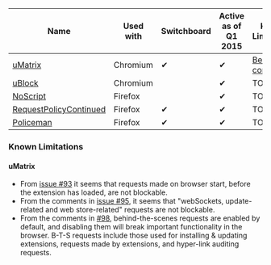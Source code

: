 |Name|Used with|Switchboard|Active as of Q1 2015|Known Limitations|
|----|---------|-----------|--------------------|------------|
|[uMatrix](https://github.com/gorhill/uMatrix)|Chromium|✔|✔|[Being compiled](https://github.com/gorhill/uMatrix/issues/97)|
|[uBlock](https://github.com/gorhill/uBlock)|Chromium| |✔|TODO|
|[NoScript](https://noscript.net/)|Firefox||✔|TODO|
|[RequestPolicyContinued](https://github.com/RequestPolicyContinued/requestpolicy)|Firefox|✔|✔|TODO|
|[Policeman](https://github.com/futpib/policeman)|Firefox|✔|✔|TODO|

### Known Limitations
#### uMatrix
* From [issue #93](https://github.com/gorhill/uMatrix/issues/93) it seems that requests made on browser start, before the extension has loaded, are not blockable.
* From the comments in [issue #95](https://github.com/gorhill/uMatrix/issues/95), it seems that "webSockets, update-related and web store-related" requests are not blockable.
* From the comments in [#98](https://github.com/gorhill/uMatrix/issues/98), behind-the-scenes requests are enabled by default, and disabling them will break important functionality in the browser. B-T-S requests include those used for installing & updating extensions, requests made by extensions, and hyper-link auditing requests.
